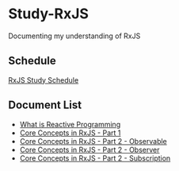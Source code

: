 # Study-RxJS
Documenting my understanding of RxJS



## Schedule

[RxJS Study Schedule](https://github.com/binDongKim/Study-RxJS/blob/master/RxJS%20Study%20Schedule(not%20fixed).md)



## Document List

- [What is Reactive Programming](https://github.com/binDongKim/Study-RxJS/blob/master/What%20is%20Reactive%20Programming.md)
- [Core Concepts in RxJS - Part 1](https://github.com/binDongKim/Study-RxJS/blob/master/Core%20Concepts%20in%20RxJS%20-%20Part%201.md)
- [Core Concepts in RxJS - Part 2 - Observable](https://github.com/binDongKim/Study-RxJS/blob/master/Core%20Concepts%20in%20RxJS%20-%20Part2%20-%20Observable.md)
- [Core Concepts in RxJS - Part 2 - Observer](https://github.com/binDongKim/Study-RxJS/blob/master/Core%20Concepts%20in%20RxJS%20-%20Part%202%20-%20Observer.md)
- [Core Concepts in RxJS - Part 2 - Subscription](https://github.com/binDongKim/Study-RxJS/blob/master/Core%20Concepts%20in%20RxJS%20-%20Part%202%20-%20Subscription.md)

